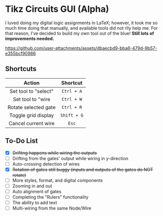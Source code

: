 # Tikz Circuits GUI (Alpha)
I luved doing my digital logic assignments in LaTeX; however, it took me so much time doing that manually, and available tools did not rlly help me. For that reason, I've decided to build my own tool out of the blue! **Still lots of improvements needed.**

https://github.com/user-attachments/assets/dbaecbd9-bba6-479d-9b57-e355bcf90986

## Shortcuts
| Action               | Shortcut             |
| :------------------: | :------------------: |
| Set tool to "select" | `Ctrl + A`           |
| Set tool to "wire    | `Ctrl + W`           |
| Rotate selected gate | `Ctrl + R`           |
| Toggle grid display  | `Shift + G`          |
| Cancel current wire  | `Esc`                |

## To-Do List
- [x] ~~Drifitng happens while wiring the outputs~~
- [ ] Drifting from the gates' output while wiring in y-direction
- [ ] Auto-crossing detection of wires
- [x] ~~Rotation of gates still buggy (inputs and outputs of the gates do NOT rotate)~~
- [ ] More styles, format, and digital components
- [ ] Zooming in and out
- [ ] Auto alignment of gates
- [ ] Completing the "Rulers" functionality
- [ ] The ability to add text
- [ ] Multi-wiring from the same Node/Wire
